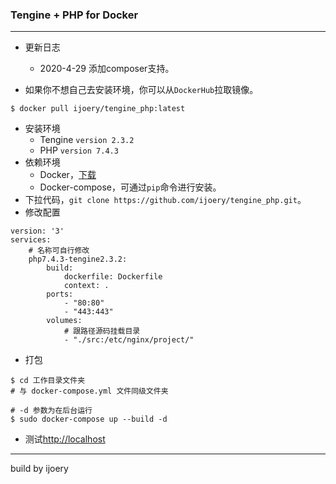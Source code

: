 ### Tengine + PHP for Docker

---
* 更新日志
  * 2020-4-29 添加composer支持。

* 如果你不想自己去安装环境，你可以从`DockerHub`拉取镜像。
```
$ docker pull ijoery/tengine_php:latest
```

* 安装环境
  * Tengine `version 2.3.2`
  * PHP `version 7.4.3`
* 依赖环境
  * Docker，[下载](https://docker.com)
  * Docker-compose，可通过`pip`命令进行安装。
* 下拉代码，`git clone https://github.com/ijoery/tengine_php.git`。
* 修改配置

```
version: '3'
services: 
    # 名称可自行修改
    php7.4.3-tengine2.3.2:
        build: 
            dockerfile: Dockerfile
            context: .
        ports: 
            - "80:80"
            - "443:443"
        volumes: 
            # 跟路径源码挂载目录
            - "./src:/etc/nginx/project/"
```

* 打包

```
$ cd 工作目录文件夹
# 与 docker-compose.yml 文件同级文件夹

# -d 参数为在后台运行
$ sudo docker-compose up --build -d
```

* 测试[http://localhost](http://localhost)

---

build by ijoery
